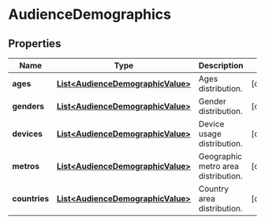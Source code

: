 

# AudienceDemographics

## Properties

Name | Type | Description | Notes
------------ | ------------- | ------------- | -------------
**ages** | [**List&lt;AudienceDemographicValue&gt;**](AudienceDemographicValue.md) | Ages distribution. |  [optional]
**genders** | [**List&lt;AudienceDemographicValue&gt;**](AudienceDemographicValue.md) | Gender distribution. |  [optional]
**devices** | [**List&lt;AudienceDemographicValue&gt;**](AudienceDemographicValue.md) | Device usage distribution. |  [optional]
**metros** | [**List&lt;AudienceDemographicValue&gt;**](AudienceDemographicValue.md) | Geographic metro area distribution. |  [optional]
**countries** | [**List&lt;AudienceDemographicValue&gt;**](AudienceDemographicValue.md) | Country area distribution. |  [optional]




